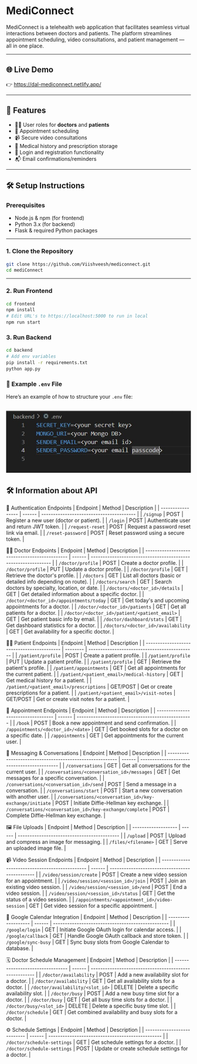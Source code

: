 # MediConnect

MediConnect is a telehealth web application that facilitates seamless virtual interactions between doctors and patients. The platform streamlines appointment scheduling, video consultations, and patient management — all in one place.

---

## 🌐 Live Demo

👉 https://dal-mediconnect.netlify.app/


---

## 🚀 Features

- 👨‍⚕️ User roles for **doctors** and **patients**
- 📅 Appointment scheduling
- 📹 Secure video consultations
- 🧾 Medical history and prescription storage
- 🔐 Login and registration functionality
- 📬 Email confirmations/reminders

---

## 🛠️ Setup Instructions

### Prerequisites

- Node.js & npm (for frontend)
- Python 3.x (for backend)
- Flask & required Python packages

---

### 1. Clone the Repository

```bash
git clone https://github.com/Viishveesh/mediconnect.git
cd mediConnect
```

---

### 2. Run Frontend

```bash
cd frontend
npm install
# Edit URL's to https://localhost:5000 to run in local
npm run start
```

### 3. Run Backend

```bash
cd backend
# Add env variables
pip install -r requirements.txt
python app.py
```

### 🔐 Example `.env` File

Here’s an example of how to structure your `.env` file:

![.env Example](./env-image.jpg)
---

## 🛠️ Information about API


🔐 Authentication Endpoints
| Endpoint          | Method | Description                              |
| ----------------- | ------ | ---------------------------------------- |
| `/signup`         | POST   | Register a new user (doctor or patient). |
| `/login`          | POST   | Authenticate user and return JWT token.  |
| `/request-reset`  | POST   | Request a password reset link via email. |
| `/reset-password` | POST   | Reset password using a secure token.     |


👨‍⚕️ Doctor Endpoints
| Endpoint                                      | Method | Description                                                   |
| --------------------------------------------- | ------ | ------------------------------------------------------------- |
| `/doctor/profile`                             | POST   | Create a doctor profile.                                      |
| `/doctor/profile`                             | PUT    | Update a doctor profile.                                      |
| `/doctor/profile`                             | GET    | Retrieve the doctor's profile.                                |
| `/doctors`                                    | GET    | List all doctors (basic or detailed info depending on route). |
| `/doctors/search`                             | GET    | Search doctors by specialty, location, or date.               |
| `/doctors/<doctor_id>/details`                | GET    | Get detailed information about a specific doctor.             |
| `/doctor/<doctor_id>/appointments/today`      | GET    | Get today's and upcoming appointments for a doctor.           |
| `/doctor/<doctor_id>/patients`                | GET    | Get all patients for a doctor.                                |
| `/doctor/<doctor_id>/patient/<patient_email>` | GET    | Get patient basic info by email.                              |
| `/doctor/dashboard/stats`                     | GET    | Get dashboard statistics for a doctor.                        |
| `/doctors/<doctor_id>/availability`           | GET    | Get availability for a specific doctor.                       |


🧑‍⚕️ Patient Endpoints
| Endpoint                                   | Method   | Description                                   |
| ------------------------------------------ | -------- | --------------------------------------------- |
| `/patient/profile`                         | POST     | Create a patient profile.                     |
| `/patient/profile`                         | PUT      | Update a patient profile.                     |
| `/patient/profile`                         | GET      | Retrieve the patient's profile.               |
| `/patient/appointments`                    | GET      | Get all appointments for the current patient. |
| `/patient/<patient_email>/medical-history` | GET      | Get medical history for a patient.            |
| `/patient/<patient_email>/prescriptions`   | GET/POST | Get or create prescriptions for a patient.    |
| `/patient/<patient_email>/visit-notes`     | GET/POST | Get or create visit notes for a patient.      |


📅 Appointment Endpoints
| Endpoint                           | Method | Description                                       |
| ---------------------------------- | ------ | ------------------------------------------------- |
| `/book`                            | POST   | Book a new appointment and send confirmation.     |
| `/appointments/<doctor_id>/<date>` | GET    | Get booked slots for a doctor on a specific date. |
| `/appointments`                    | GET    | Get appointments for the current user.            |


💬 Messaging & Conversations
| Endpoint                                                 | Method | Description                                 |
| -------------------------------------------------------- | ------ | ------------------------------------------- |
| `/conversations`                                         | GET    | Get all conversations for the current user. |
| `/conversations/<conversation_id>/messages`              | GET    | Get messages for a specific conversation.   |
| `/conversations/<conversation_id>/send`                  | POST   | Send a message in a conversation.           |
| `/conversations/start`                                   | POST   | Start a new conversation with another user. |
| `/conversations/<conversation_id>/key-exchange/initiate` | POST   | Initiate Diffie-Hellman key exchange.       |
| `/conversations/<conversation_id>/key-exchange/complete` | POST   | Complete Diffie-Hellman key exchange.       |


🖼️ File Uploads
| Endpoint            | Method | Description                                 |
| ------------------- | ------ | ------------------------------------------- |
| `/upload`           | POST   | Upload and compress an image for messaging. |
| `/files/<filename>` | GET    | Serve an uploaded image file.               |


📹 Video Session Endpoints
| Endpoint                                       | Method | Description                                    |
| ---------------------------------------------- | ------ | ---------------------------------------------- |
| `/video/session/create`                        | POST   | Create a new video session for an appointment. |
| `/video/session/<session_id>/join`             | POST   | Join an existing video session.                |
| `/video/session/<session_id>/end`              | POST   | End a video session.                           |
| `/video/session/<session_id>/status`           | GET    | Get the status of a video session.             |
| `/appointments/<appointment_id>/video-session` | GET    | Get video session for a specific appointment.  |


📆 Google Calendar Integration
| Endpoint            | Method | Description                                       |
| ------------------- | ------ | ------------------------------------------------- |
| `/google/login`     | GET    | Initiate Google OAuth login for calendar access.  |
| `/google/callback`  | GET    | Handle Google OAuth callback and store token.     |
| `/google/sync-busy` | GET    | Sync busy slots from Google Calendar to database. |


🗓️ Doctor Schedule Management
| Endpoint                         | Method | Description                                            |
| -------------------------------- | ------ | ------------------------------------------------------ |
| `/doctor/availability`           | POST   | Add a new availability slot for a doctor.              |
| `/doctor/availability`           | GET    | Get all availability slots for a doctor.               |
| `/doctor/availability/<slot_id>` | DELETE | Delete a specific availability slot.                   |
| `/doctor/busy`                   | POST   | Add a new busy time slot for a doctor.                 |
| `/doctor/busy`                   | GET    | Get all busy time slots for a doctor.                  |
| `/doctor/busy/<slot_id>`         | DELETE | Delete a specific busy time slot.                      |
| `/doctor/schedule`               | GET    | Get combined availability and busy slots for a doctor. |


⚙️ Schedule Settings
| Endpoint                    | Method | Description                                      |
| --------------------------- | ------ | ------------------------------------------------ |
| `/doctor/schedule-settings` | GET    | Get schedule settings for a doctor.              |
| `/doctor/schedule-settings` | POST   | Update or create schedule settings for a doctor. |




